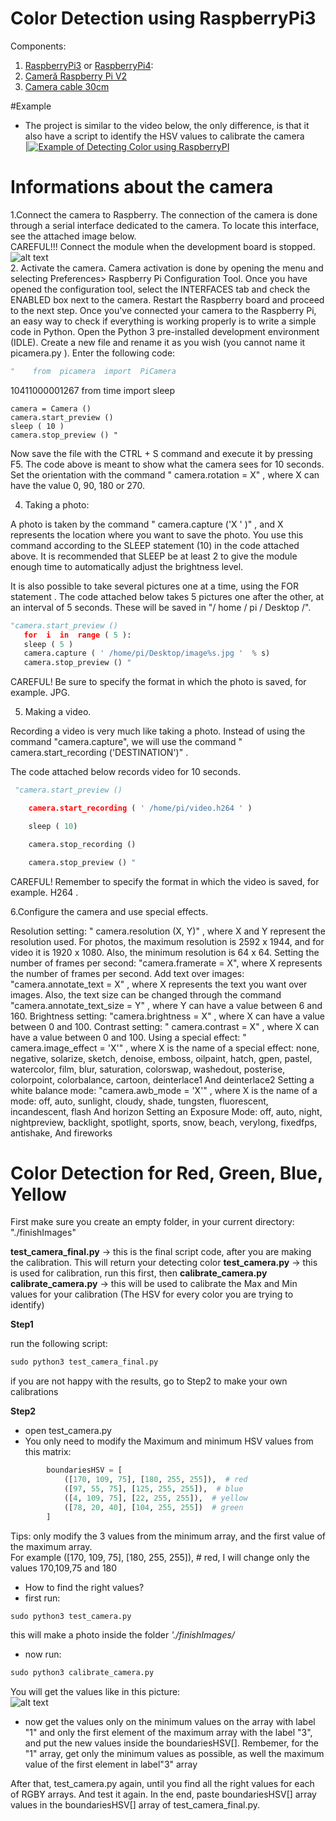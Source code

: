 # Color Detection using RaspberryPi3

Components:
1. [RaspberryPi3](https://www.optimusdigital.ro/ro/placi-raspberry-pi/5091-raspberry-pi-3-model-b-plus.html?gclid=Cj0KCQiA_rfvBRCPARIsANlV66NjQ5PKwVEPBRB92iI6XPAWiCcLWImjVmlzxI3xYKhCtg-SR_kj6K8aAua8EALw_wcB)  or [RaspberryPi4](https://www.googleadservices.com/pagead/aclk?sa=L&ai=DChcSEwi_8OX1pajmAhVVqpoKHeKbCZEYABAHGgJsbQ&ohost=www.google.ro&cid=CAESQOD2M75QMIAaIlTi-WE_IxqCnFv8DnTYq_-TSn1KPr-pX_2jinaFwaYLR65xp6SdruLTQ8XQNu25zGfltbCN3c4&sig=AOD64_06JXml0MatRhcIe1BY_NO132qulw&q=&ved=2ahUKEwiW2dz1pajmAhUaAxAIHXTrCAIQ0Qx6BAgOEAE&adurl=):
2. [Cameră Raspberry Pi V2](https://cleste.ro/camera-raspberry-pi-v2.html)
3. [Camera cable 30cm](https://www.optimusdigital.ro/ro/camere/1352-camera-module-v2.html?gclid=Cj0KCQiA_rfvBRCPARIsANlV66M0R9YHRWtbHxZSUk8LLrREZshoa1mj4fY_iAEA_wM0ZHq7Rggle40aAsXoEALw_wcB)


#Example
* The project is similar to the video below, the only difference, is that it also have a script to identify the HSV values to calibrate the camera  
|[![Example of Detecting Color using RaspberryPI](https://github.com/Ceachi/Color-Detection-RaspberryPi3-Camera/blob/master/images/example_color_detection.PNG)](https://www.youtube.com/watch?v=rVTab3WgynU)

# Informations about the camera  
1.Connect the camera to Raspberry.
The connection of the camera is done through a serial interface dedicated to the camera. To locate this interface, see the attached image below.  
CAREFUL!!! Connect the module when the development board is stopped.  
![alt text](https://github.com/Ceachi/Color-Detection-RaspberryPi3-Camera/blob/master/images/rpi.PNG)  
2. Activate the camera.
Camera activation is done by opening the menu and selecting  Preferences> Raspberry Pi Configuration Tool.   Once you have opened the configuration tool, select the INTERFACES  tab  and check the ENABLED box   next to the camera. Restart the Raspberry board and proceed to the next step. 
Once you've connected your camera to the Raspberry Pi, an easy way to check if everything is working properly is to write a simple code in Python. 
Open the Python 3 pre-installed development environment  (IDLE). Create a new file and rename it as you wish (you cannot name it  picamera.py  ). 
Enter the following code:
```py
"    from  picamera  import  PiCamera
```
10411000001267 from  time  import  sleep

    camera = Camera ()
    camera.start_preview ()
    sleep ( 10 )
    camera.stop_preview () " 

Now save the file with the CTRL + S  command  and execute it by pressing  F5.  The code above is meant to show what the camera sees for 10 seconds. Set the orientation with the command " camera.rotation = X" , where  X  can have the value 0, 90, 180 or 270.

4. Taking a photo:

A photo is taken by the command " camera.capture ('X  ' )" , and  X  represents the location where you want to save the photo. You use this command according to the SLEEP statement  (10)  in the code attached above. It is recommended that  SLEEP  be at least 2 to give the module enough time to automatically adjust the brightness level.

It is also possible to take several pictures one at a time, using the FOR statement  . The code attached below takes 5 pictures one after the other, at an interval of 5 seconds. These will be saved in "/ home / pi / Desktop /".

```py
"camera.start_preview ()
   for  i  in  range ( 5 ):
   sleep ( 5 )
   camera.capture ( ' /home/pi/Desktop/image%s.jpg '  % s)
   camera.stop_preview () "
```
CAREFUL!  Be sure to specify the format in which the photo is saved, for example. JPG.



5. Making a video.

Recording a video is very much like taking a photo. Instead of using the command "camera.capture", we will use the command " camera.start_recording ('DESTINATION')" .

The code attached below records video for 10 seconds.
```py
 "camera.start_preview ()

    camera.start_recording ( ' /home/pi/video.h264 ' )

    sleep ( 10)

    camera.stop_recording ()

    camera.stop_preview () "
```

CAREFUL!  Remember to specify the format in which the video is saved, for example. H264  .

6.Configure the camera and use special effects.

Resolution setting:  "  camera.resolution (X, Y)"  , where  X  and  Y  represent the resolution used. For photos, the maximum resolution is 2592 x 1944, and for video it is 1920 x 1080. Also, the minimum resolution is 64 x 64.
Setting the number of frames per second:  "camera.framerate = X",  where  X  represents the number of frames per second.
Add text over images:  "camera.annotate_text = X" , where  X  represents the text you want over images. Also, the text size can be changed through the command  "camera.annotate_text_size = Y"  , where  Y  can have a value between 6 and 160.
Brightness setting:  "camera.brightness = X"  , where  X  can have a value between 0 and 100.
Contrast setting: " camera.contrast = X" , where  X  can have a value between 0 and 100.
Using a special effect: " camera.image_effect = 'X'" , where  X  is the name of a special effect:
none,  negative,  solarize,  sketch,  denoise,  emboss,  oilpaint,  hatch,  gpen,  pastel,  watercolor,  film,  blur,  saturation,  colorswap,  washedout,  posterise,  colorpoint,  colorbalance,  cartoon,  deinterlace1 And deinterlace2
Setting a white balance mode:  "camera.awb_mode = 'X'" , where X is the name of a mode:
off,  auto,  sunlight,  cloudy,  shade,  tungsten,  fluorescent,  incandescent,  flash And horizon
Setting an Exposure Mode:
off,  auto,  night,  nightpreview,  backlight,  spotlight,  sports, snow,  beach,  verylong,  fixedfps,  antishake, And fireworks



# Color Detection for Red, Green, Blue, Yellow
First make sure you create an empty folder, in your current directory: "./finishImages"

**test_camera_final.py** -> this is the final script code, after you are making the calibration. This will return your detecting color
**test_camera.py** -> this is used for calibration, run this first, then **calibrate_camera.py**
**calibrate_camera.py** -> this will be used to calibrate the Max and Min values for your calibration (The HSV for every color you are trying to identify)

**Step1**  

run the following script:  
```py
sudo python3 test_camera_final.py
```
if you are not happy with the results, go to Step2 to make your own calibrations  

**Step2**

* open test_camera.py
* You only need to modify the Maximum and minimum HSV values from this matrix:
```py
        boundariesHSV = [
            ([170, 109, 75], [180, 255, 255]),  # red
            ([97, 55, 75], [125, 255, 255]),  # blue
            ([4, 109, 75], [22, 255, 255]),  # yellow
            ([78, 20, 40], [104, 255, 255])  # green
        ]

```
Tips: only modify the 3 values from the minimum array, and the first value of the maximum array.  
For example ([170, 109, 75], [180, 255, 255]),  # red, I will change only the values 170,109,75 and 180

* How to find the right values? 
* first run: 
```py
sudo python3 test_camera.py
```
this will make a photo inside the folder *'./finishImages/*  
* now run:
```py
sudo python3 calibrate_camera.py
```
You will get the values like in this picture:  
![alt text](https://github.com/Ceachi/Color-Detection-RaspberryPi3-Camera/blob/master/images/values.PNG)

- now get the values only on the minimum values on the array with label "1" and only the first element of the maximum array with the label "3", and put the new values inside the boundariesHSV[]. Rembemer, for the "1" array, get only the minimum values as possible, as well the maximum value of the first element in label"3" array

After that, test_camera.py again, until you find all the right values for each of RGBY arrays. And test it again.
In the end, paste boundariesHSV[] array values in the boundariesHSV[] array of test_camera_final.py.





